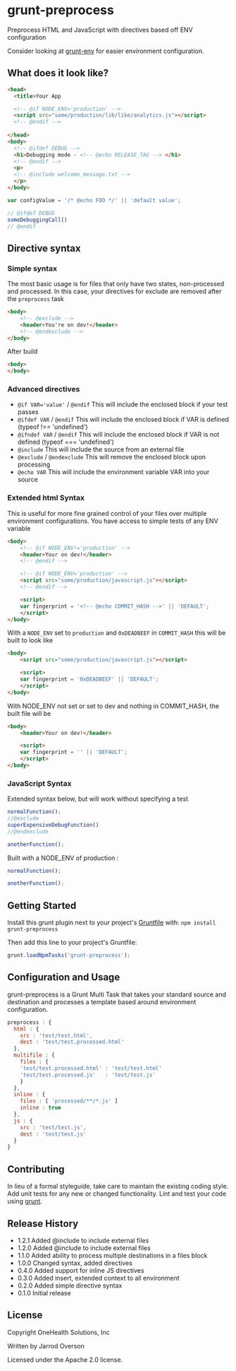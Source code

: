 # grunt-preprocess

Preprocess HTML and JavaScript with directives based off ENV configuration

Consider looking at [grunt-env](https://github.com/onehealth/grunt-env) for easier environment configuration.

## What does it look like?

```html
<head>
  <title>Your App

  <!-- @if NODE_ENV='production' -->
  <script src="some/production/lib/like/analytics.js"></script>
  <!-- @endif -->
  
</head>
<body>
  <!-- @ifdef DEBUG -->
  <h1>Debugging mode - <!-- @echo RELEASE_TAG --> </h1>
  <!-- @endif -->
  <p>
  <!-- @include welcome_message.txt -->
  </p>
</body>
```

```js 
var configValue = '/* @echo FOO */' || 'default value';

// @ifdef DEBUG 
someDebuggingCall()
// @endif

```

## Directive syntax

### Simple syntax

The most basic usage is for files that only have two states, non-processed and processed.
In this case, your directives for exclude are removed after the `preprocess` task

```html
<body>
    <!-- @exclude -->
    <header>You're on dev!</header>
    <!-- @endexclude -->
</body>
```

After build

```html
<body>
</body>
```

### Advanced directives

 - `@if VAR='value'` / `@endif`
   This will include the enclosed block if your test passes
 - `@ifdef VAR` / `@endif`
   This will include the enclosed block if VAR is defined (typeof !== 'undefined')
 - `@ifndef VAR` / `@endif`
   This will include the enclosed block if VAR is not defined (typeof === 'undefined')
 - `@include`
   This will include the source from an external file
 - `@exclude` / `@endexclude`
   This will remove the enclosed block upon processing
 - `@echo VAR`
   This will include the environment variable VAR into your source

### Extended html Syntax

This is useful for more fine grained control of your files over multiple
environment configurations. You have access to simple tests of any ENV variable

```html
<body>
    <!-- @if NODE_ENV!='production' -->
    <header>Your on dev!</header>
    <!-- @endif -->

    <!-- @if NODE_ENV='production' -->
    <script src="some/production/javascript.js"></script>
    <!-- @endif -->

    <script>
    var fingerprint = '<!-- @echo COMMIT_HASH -->' || 'DEFAULT';
    </script>
</body>
```

With a `NODE_ENV` set to `production` and `0xDEADBEEF` in
`COMMIT_HASH` this will be built to look like

```html
<body>
    <script src="some/production/javascript.js"></script>

    <script>
    var fingerprint = '0xDEADBEEF' || 'DEFAULT';
    </script>
</body>
```

With NODE_ENV not set or set to dev and nothing in COMMIT_HASH,
the built file will be

```html
<body>
    <header>Your on dev!</header>

    <script>
    var fingerprint = '' || 'DEFAULT';
    </script>
</body>
```


### JavaScript Syntax

Extended syntax below, but will work without specifying a test

```js
normalFunction();
//@exclude
superExpensiveDebugFunction()
//@endexclude

anotherFunction();
```

Built with a NODE_ENV of production :

```js
normalFunction();

anotherFunction();
```




## Getting Started
Install this grunt plugin next to your project's [Gruntfile][getting_started] with: `npm install grunt-preprocess`

Then add this line to your project's Gruntfile:

```javascript
grunt.loadNpmTasks('grunt-preprocess');
```

## Configuration and Usage

grunt-preprocess is a Grunt Multi Task that takes your
standard source and destination and processes a template based
around environment configuration.


```js
preprocess : {
  html : {
    src : 'test/test.html',
    dest : 'test/test.processed.html'
  },
  multifile : {
    files : {
    'test/test.processed.html' : 'test/test.html'
    'test/test.processed.js'   : 'test/test.js'
    }
  },
  inline : {
    files : [ 'processed/**/*.js' ]
    inline : true
  },
  js : {
    src : 'test/test.js',
    dest : 'test/test.js'
  }
}
```


[grunt]: https://github.com/cowboy/grunt
[getting_started]: https://github.com/cowboy/grunt/blob/master/docs/getting_started.md

## Contributing
In lieu of a formal styleguide, take care to maintain the existing coding style. Add unit tests for any new or changed functionality. Lint and test your code using [grunt][grunt].

## Release History

 - 1.2.1 Added @include to include external files
 - 1.2.0 Added @include to include external files
 - 1.1.0 Added ability to process multiple destinations in a files block
 - 1.0.0 Changed syntax, added directives
 - 0.4.0 Added support for inline JS directives
 - 0.3.0 Added insert, extended context to all environment
 - 0.2.0 Added simple directive syntax
 - 0.1.0 Initial release

## License

Copyright OneHealth Solutions, Inc

Written by Jarrod Overson

Licensed under the Apache 2.0 license.
